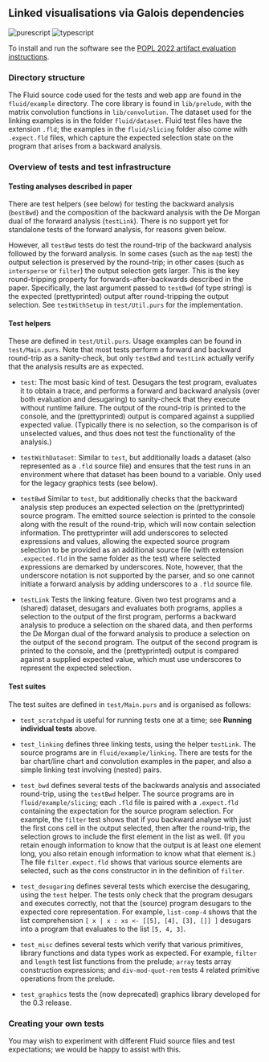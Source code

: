 ## Linked visualisations via Galois dependencies

![purescript](https://github.com/explorable-viz/fluid/workflows/purescript/badge.svg)
![typescript](https://github.com/explorable-viz/fluid/workflows/typescript/badge.svg)

To install and run the software see the [POPL 2022 artifact evaluation instructions](artifact-evaluation.md).

### Directory structure

The Fluid source code used for the tests and web app are found in the `fluid/example` directory. The core library is found in `lib/prelude`, with the matrix convolution functions in `lib/convolution`. The dataset used for the linking examples is in the folder `fluid/dataset`. Fluid test files have the extension `.fld`; the examples in the `fluid/slicing` folder also come with `.expect.fld` files, which capture the expected selection state on the program that arises from a backward analysis.

### Overview of tests and test infrastructure

#### Testing analyses described in paper

There are test helpers (see below) for testing the backward analysis (`bestBwd`) and the composition of the backward analysis with the De Morgan dual of the forward analysis (`testLink`). There is no support yet for standalone tests of the forward analysis, for reasons given below.

However, all `testBwd` tests do test the round-trip of the backward analysis followed by the forward analysis. In some cases (such as the `map` test) the output selection is preserved by the round-trip; in other cases (such as `intersperse` or `filter`) the output selection gets larger. This is the key round-tripping property for forwards-after-backwards described in the paper. Specifically, the last argument passed to `testBwd` (of type string) is the expected (prettyprinted) output after round-tripping the output selection. See `testWithSetup` in `test/Util.purs` for the implementation.

#### Test helpers

These are defined in `test/Util.purs`. Usage examples can be found in `test/Main.purs`. Note that most tests perform a forward and backward round-trip as a sanity-check, but only `testBwd` and `testLink` actually verify that the analysis results are as expected.

- `test`: The most basic kind of test. Desugars the test program, evaluates it to obtain a trace, and performs a forward and backward analysis (over both evaluation and desugaring) to sanity-check that they execute without runtime failure. The output of the round-trip is printed to the console, and the (prettyprinted) output is compared against a supplied expected value. (Typically there is no selection, so the comparison is of unselected values, and thus does not test the functionality of the analysis.)

- `testWithDataset`: Similar to `test`, but additionally loads a dataset (also represented as a `.fld` source file) and ensures that the test runs in an environment where that dataset has been bound to a variable. Only used for the legacy graphics tests (see below).

- `testBwd` Similar to `test`, but additionally checks that the backward analysis step produces an expected selection on the (prettyprinted) source program. The emitted source selection is printed to the console along with the result of the round-trip, which will now contain selection information. The prettyprinter will add underscores to selected expressions and values, allowing the expected source program selection to be provided as an additional source file (with extension `.expected.fld` in the same folder as the test) where selected expressions are demarked by underscores. Note, however, that the underscore notation is not supported by the parser, and so one cannot initiate a forward analysis by adding underscores to a `.fld` source file.

- `testLink` Tests the linking feature. Given two test programs and a (shared) dataset, desugars and evaluates both programs, applies a selection to the output of the first program, performs a backward analysis to produce a selection on the shared data, and then performs the De Morgan dual of the forward analysis to produce a selection on the output of the second program.  The output of the second program is printed to the console, and the (prettyprinted) output is compared against a supplied expected value, which must use underscores to represent the expected selection.

#### Test suites

The test suites are defined in `test/Main.purs` and is organised as follows:

- `test_scratchpad` is useful for running tests one at a time; see **Running individual tests** above.

- `test_linking` defines three linking tests, using the helper `testLink`. The source programs are in `fluid/example/linking`. There are tests for the bar chart/line chart and convolution examples in the paper, and also a simple linking test involving (nested) pairs.

- `test_bwd` defines several tests of the backwards analysis and associated round-trip, using the `testBwd` helper. The source programs are in `fluid/example/slicing`; each `.fld` file is paired with a `.expect.fld` containing the expectation for the source program selection. For example, the `filter` test shows that if you backward analyse with just the first cons cell in the output selected, then after the round-trip, the selection grows to include the first element in the list as well. (If you retain enough information to know that the output is at least one element long, you also retain enough information to know what that element is.) The file `filter.expect.fld` shows that various source elements are selected, such as the cons constructor in in the definition of `filter`.

- `test_desugaring` defines several tests which exercise the desugaring, using the `test` helper. The tests only check that the program desugars and executes correctly, not that the (source) program desugars to the expected core representation. For example, `list-comp-4` shows that the list comprehension `[ x | x : xs <- [[5], [4], [3], []] ]` desugars into a program that evaluates to the list `[5, 4, 3]`.

- `test_misc` defines several tests which verify that various primitives, library functions and data types work as expected. For example, `filter` and `length` test list functions from the prelude; `array` tests array construction expressions; and `div-mod-quot-rem` tests 4 related primitive operations from the prelude.

- `test_graphics` tests the (now deprecated) graphics library developed for the 0.3 release.

### Creating your own tests

You may wish to experiment with different Fluid source files and test expectations; we would be happy to assist with this.

